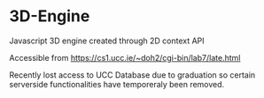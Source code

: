 # 3D-Engine
Javascript 3D engine created through 2D context API

Accessible from https://cs1.ucc.ie/~doh2/cgi-bin/lab7/late.html

Recently lost access to UCC Database due to graduation so certain serverside functionalities have temporeraly been removed.
